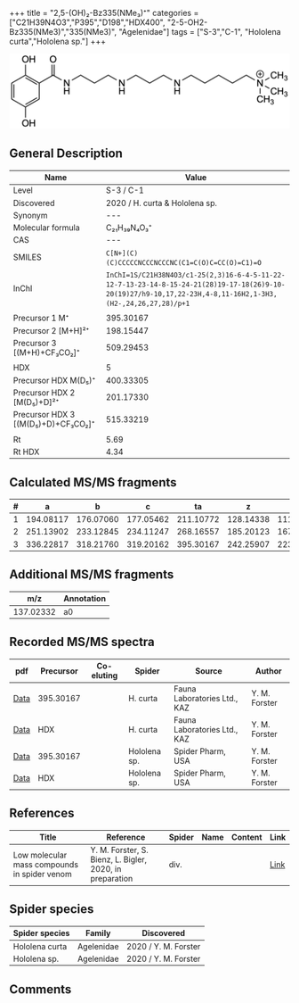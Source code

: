 +++
title = "2,5-(OH)₂-Bz335(NMe₃)⁺"
categories = ["C21H39N4O3","P395","D198","HDX400",
"2-5-OH2-Bz335(NMe3)","335(NMe3)",
"Agelenidae"]
tags = ["S-3","C-1",
"Hololena curta","Hololena sp."]
+++

![](/img/2-5-OH2-Bz335(NMe3).png)

## General Description

| Name                       | Value              |
|----------------------------|--------------------|
| Level                      | S-3 / C-1          |
| Discovered                 | 2020 / H. curta & Hololena sp. |
| Synonym                    | ---                |
| Molecular formula          | C₂₁H₃₉N₄O₃⁺                   |
| CAS                        | ---                |
| SMILES | `C[N+](C)(C)CCCCCNCCCNCCCNC(C1=C(O)C=CC(O)=C1)=O`  |
| InChI  | `InChI=1S/C21H38N4O3/c1-25(2,3)16-6-4-5-11-22-12-7-13-23-14-8-15-24-21(28)19-17-18(26)9-10-20(19)27/h9-10,17,22-23H,4-8,11-16H2,1-3H3,(H2-,24,26,27,28)/p+1`  |
|                            |                    |
| Precursor 1  M⁺         | 395.30167                   |
| Precursor 2 [M+H]²⁺       | 198.15447                   |
| Precursor 3 [(M+H)+CF₃CO₂]⁺              | 509.29453                   |
|                            |                    |
| HDX                        | 5                   |
| Precursor HDX    M(D₅)⁺   | 400.33305                   |
| Precursor HDX 2 [M(D₅)+D]²⁺ | 201.17330                   |
| Precursor HDX 3 [(M(D₅)+D)+CF₃CO₂]⁺         | 515.33219                   |
|                            |                    |
| Rt                         | 5.69                   |
| Rt HDX                     | 4.34                   |

## Calculated MS/MS fragments

| # | a         | b         | c         | ta        | z         | y         | tz        |
|---|-----------|-----------|-----------|-----------|-----------|-----------|-----------|
| 1 | 194.08117 | 176.07060 | 177.05462 | 211.10772 | 128.14338 | 111.11683 | 146.17775 |
| 2 | 251.13902 | 233.12845 | 234.11247 | 268.16557 | 185.20123 | 167.16685 | 203.23560 |
| 3 | 336.22817 | 318.21760 | 319.20162 | 395.30167 | 242.25907 | 223.21688 | 260.29345 |

## Additional MS/MS fragments

| m/z       | Annotation |
|-----------|------------|
| 137.02332 | a0         |

## Recorded MS/MS spectra

| pdf                                             | Precursor | Co-eluting | Spider      | Source                       | Author        |
|-------------------------------------------------|-----------|------------|-------------|------------------------------|---------------|
| [Data](/pdf/H-curta/395_2-5-OH2-Bz335(NMe3)_Hc.pdf) | 395.30167 |           | H. curta | Fauna Laboratories Ltd., KAZ | Y. M. Forster |
| [Data](/pdf/H-curta/395_2-5-OH2-Bz335(NMe3)_Hc_HDX.pdf) | HDX |           | H. curta | Fauna Laboratories Ltd., KAZ | Y. M. Forster |
| [Data](/pdf/Hololena-sp/395_2-5-OH2-Bz335(NMe3)_Ho-sp.pdf) | 395.30167 |           | Hololena sp. | Spider Pharm, USA | Y. M. Forster |
| [Data](/pdf/Hololena-sp/395_2-5-OH2-Bz335(NMe3)_Ho-sp_HDX.pdf) | HDX |           | Hololena sp. | Spider Pharm, USA | Y. M. Forster |


## References

| Title | Reference | Spider | Name | Content | Link |
|-------|-----------|--------|------|---------|------|
| Low molecular mass compounds in spider venom      | Y. M. Forster, S. Bienz, L. Bigler, 2020, in preparation          | div.       |   |   | [Link](unknown) |

## Spider species

| Spider species     | Family     | Discovered           |
|--------------------|------------|----------------------|
| Hololena curta | Agelenidae | 2020 / Y. M. Forster |
| Hololena sp. | Agelenidae | 2020 / Y. M. Forster |


## Comments